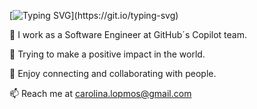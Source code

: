 [![Typing SVG](https://readme-typing-svg.demolab.com/?lines=Hi+I'm+Carolina+Lopez!;)](https://git.io/typing-svg)

🔭 I work as a Software Engineer at GitHub´s Copilot team.

🌱 Trying to make a positive impact in the world.

👯 Enjoy connecting and collaborating with people.

📫 Reach me at carolina.lopmos@gmail.com
<!--
**blclo/blclo** is a ✨ _special_ ✨ repository because its `README.md` (this file) appears on your GitHub profile.

Here are some ideas to get you started:

- 🔭 I’m currently working on ...
- 🌱 I’m currently learning ...
- 👯 I’m looking to collaborate on ...
- 🤔 I’m looking for help with ...
- 💬 Ask me about ...
- 📫 How to reach me: ...
- 😄 Pronouns: ...
- ⚡ Fun fact: ...
-->
